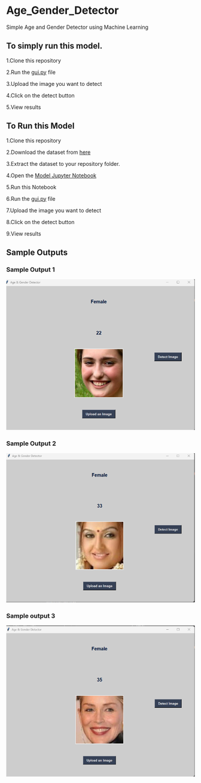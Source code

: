 # Age_Gender_Detector
Simple Age and Gender Detector using Machine Learning
## To simply run this model.

1.Clone this repository

2.Run the [gui.py](https://github.com/MinnuJacob/Age_Gender_Detector/blob/main/gui.py) file

3.Upload the image you want to detect

4.Click on the detect button

5.View results

## To Run this Model

1.Clone this repository

2.Download the dataset from [here](https://www.kaggle.com/datasets/jangedoo/utkface-new)

3.Extract the dataset to your repository folder.

4.Open the [Model Jupyter Notebook](https://github.com/MinnuJacob/Age_Gender_Detector/blob/main/model.ipynb)

5.Run this Notebook

6.Run the [gui.py](https://github.com/MinnuJacob/Age_Gender_Detector/blob/main/gui.py) file

7.Upload the image you want to detect

8.Click on the detect button

9.View results

## Sample Outputs
### Sample Output 1
![sample output 1:](https://github.com/MinnuJacob/Age_Gender_Detector/blob/main/sample_output1.png)

### Sample Output 2
![sample output 2:](https://github.com/MinnuJacob/Age_Gender_Detector/blob/main/sample_output2.png)

### Sample output 3
![sample output 3:](https://github.com/MinnuJacob/Age_Gender_Detector/blob/main/sample_output3.png)
